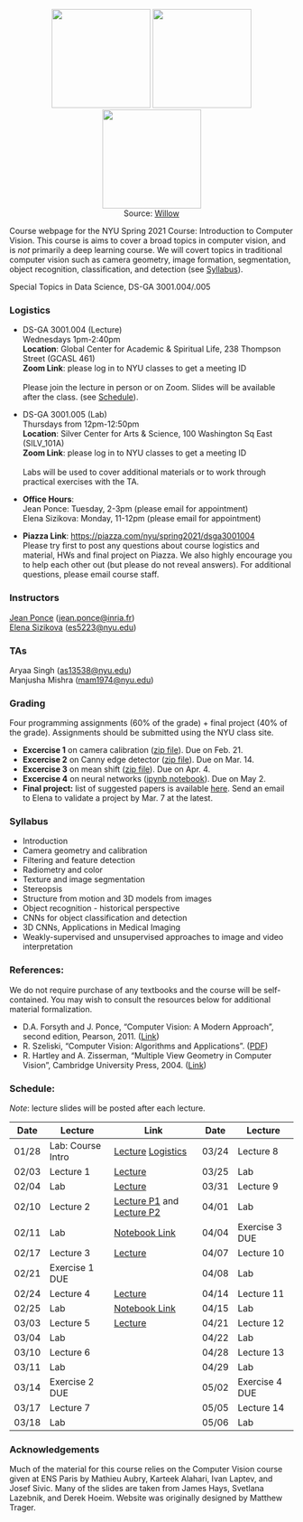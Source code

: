 <p align="center">
  <img src="https://www.di.ens.fr/willow/research/inpainting/images/new_000228/new_000228.jpg" width="175">
  <img src="https://www.di.ens.fr/willow/research/inpainting/images/new_000228/new_000228_outline.jpg" width="175">
  <img src="https://www.di.ens.fr/willow/research/inpainting/images/new_000228/new_000228_res_comb.jpg" width="175">
 <br>
  Source: <a href="https://www.di.ens.fr/willow/research/inpainting/">Willow</a>
</p>

Course webpage for the NYU Spring 2021 Course: Introduction to Computer Vision. This course is aims to cover a broad topics in computer vision, and is *not* primarily a deep learning course. We will covert topics in traditional computer vision such as camera geometry, image formation, segmentation, object recognition, classification, and detection (see [Syllabus](#Syllabus)).

Special Topics in Data Science, DS-GA 3001.004/.005

### Logistics

* DS-GA 3001.004 (Lecture) \
Wednesdays 1pm-2:40pm  \
**Location**: Global Center for Academic & Spiritual Life, 238 Thompson Street (GCASL 461)   \
**Zoom Link**: please log in to NYU classes to get a meeting ID \
\
Please join the lecture in person or on Zoom. Slides will be available after the class. (see [Schedule](#Schedule)).

* DS-GA 3001.005 (Lab) \
Thursdays from 12pm-12:50pm \
**Location**: Silver Center for Arts & Science, 100 Washington Sq East (SILV_101A) \
**Zoom Link**: please log in to NYU classes to get a meeting ID \
\
Labs will be used to cover additional materials or to work through practical exercises with the TA. 

* **Office Hours**: \
Jean Ponce: Tuesday, 2-3pm (please email for appointment) \
Elena Sizikova: Monday, 11-12pm (please email for appointment)


* **Piazza Link**: https://piazza.com/nyu/spring2021/dsga3001004  \
Please try first to post any questions about course logistics and material, HWs and final project on Piazza. We also highly encourage you to help each other out (but please do not reveal answers). For additional questions, please email course staff.


### Instructors

<a href="https://www.di.ens.fr/~ponce/">Jean Ponce</a> (jean.ponce@inria.fr)  
<a href="https://esizikova.github.io">Elena Sizikova</a> (es5223@nyu.edu)

### TAs
Aryaa Singh (as13538@nyu.edu)  
Manjusha Mishra (mam1974@nyu.edu)

### Grading

Four programming assignments (60% of the grade) + final project (40% of the
grade). Assignments should be submitted using the NYU class site.

* **Excercise 1** on camera calibration ([zip file](/homeworks/homework1.zip)).
Due on Feb. 21.
* **Excercise 2** on Canny edge detector ([zip file](/homeworks/homework2.zip)).
Due on Mar. 14.
* **Excercise 3** on mean shift ([zip file](/homeworks/homework3.zip)).
Due on Apr. 4.
* **Excercise 4** on neural networks ([ipynb notebook](/homeworks/homework4.ipynb)). 
Due on May 2.
* **Final project:** list of suggested papers is available [here](https://docs.google.com/document/d/1_YFp39tF3h811AzrQ32mbQgN4nSp7aA2fjZfQhVNiYE/edit?usp=sharing). Send an email to Elena to validate a project by Mar. 7 at the latest. 

<a name="Syllabus"></a>
### Syllabus 
  * Introduction
  * Camera geometry and calibration
  * Filtering and feature detection
  * Radiometry and color
  * Texture and image segmentation
  * Stereopsis
  * Structure from motion and 3D models from images
  * Object recognition - historical perspective
  * CNNs for object classification and detection
  * 3D CNNs, Applications in Medical Imaging
  * Weakly-supervised and unsupervised approaches to image and video interpretation 

### References:
We do not require purchase of any textbooks and the course will be self-contained. You may wish to consult the resources below for additional material formalization. 

* D.A. Forsyth and J. Ponce, “Computer Vision: A Modern Approach”, second edition, Pearson, 2011. (<a href="https://www.pearson.com/us/higher-education/program/Forsyth-Computer-Vision-A-Modern-Approach-2nd-Edition/PGM111082.html">Link</a>)
* R. Szeliski, “Computer Vision: Algorithms and Applications”. (<a href="http://szeliski.org/Book/">PDF</a>)
* R. Hartley and A. Zisserman, “Multiple View Geometry in Computer Vision”, Cambridge University Press, 2004. (<a href="https://www.robots.ox.ac.uk/~vgg/hzbook/">Link</a>)
 
<a name="Schedule"></a>
### Schedule:

*Note*: lecture slides will be posted after each lecture.

| Date  | Lecture               | Link                                                                                          | Date  | Lecture               |
| ----- | --------------------- | --------------------------------------------------------------------------------------------- | ----- | --------------------- |
| 01/28 | Lab: Course Intro     | <a href="https://drive.google.com/file/d/1Tn1-kEBtDKbnQCyahhFCGyQ_ZPqXs9zq/view?usp=sharing">Lecture</a> <a href="https://drive.google.com/file/d/16oKZnB7DGok3E3HPI23wQg8UdmtGhqFL/view?usp=sharing">Logistics</a>      | 03/24 | Lecture 8             |
| 02/03 | Lecture 1             | <a href="https://drive.google.com/file/d/1vHtN0QPGRr1YbBcqi0kSofE9SVefGuRs/view?usp=sharing">Lecture</a>                                                     | 03/25 | Lab                   |
| 02/04 | Lab                   | <a href="https://drive.google.com/file/d/1GGoqXj0TlIVn_tC1FOTDzkw2RKhhTB37/view?usp=sharing">Lecture</a>                                                     | 03/31 | Lecture 9             |
| 02/10 | Lecture 2             | <a href="https://drive.google.com/file/d/1xspkXD5geGu678MyRcoj-uw3_rVKAUSd/view?usp=sharing">Lecture P1</a> and <a href="https://drive.google.com/file/d/1al1F7Nkdtpo_F6oTKaefFWeRlVhWCXao/view?usp=sharing"> Lecture P2</a>                                                                                              | 04/01 | Lab                   |
| 02/11 | Lab                   | <a href="https://colab.research.google.com/drive/1EjXhlIKafUG28vDwkZOEhCd-jhoa1nKP?usp=sharing">Notebook Link</a>                                                                                               | 04/04 | Exercise 3 DUE        |
| 02/17 | Lecture 3             | <a href="https://drive.google.com/file/d/1173gZKWAig-eDq59YP6wNP073snDGMVT/view?usp=sharing">Lecture</a>                                                                                              | 04/07 | Lecture 10            |
| 02/21 | Exercise 1 DUE        |                                                                                               | 04/08 | Lab                   |
| 02/24 | Lecture 4             | <a href="https://drive.google.com/file/d/1CeUNx0fao7zdFUGr4oyXNrJw9J2KVdrG/view?usp=sharing">Lecture</a>                                                                                              | 04/14 | Lecture 11            |
| 02/25 | Lab                   | <a href="https://colab.research.google.com/drive/1IvwUBgjDR9DSstSRP7YplUybcbty3Khq?usp=sharing">Notebook Link</a>                                                                                              | 04/15 | Lab                   |
| 03/03 | Lecture 5             | <a href="https://drive.google.com/file/d/1Ak_lO6MIjctbXI8oEYvv_P0nnl0-W9n3/view?usp=sharing">Lecture</a>                                                                                               | 04/21 | Lecture 12            |
| 03/04 | Lab                   |                                                                                               | 04/22 | Lab                   |
| 03/10 | Lecture 6             |                                                                                               | 04/28 | Lecture 13            |
| 03/11 | Lab                   |                                                                                               | 04/29 | Lab                   |
| 03/14 | Exercise 2 DUE        |                                                                                               | 05/02 | Exercise 4 DUE        |
| 03/17 | Lecture 7             |                                                                                               | 05/05 | Lecture 14            |
| 03/18 | Lab                   |                                                                                               | 05/06 | Lab                   |


### Acknowledgements
Much of the material for this course relies on the Computer Vision course given at ENS Paris by Mathieu Aubry, Karteek Alahari, Ivan Laptev, and Josef Sivic. Many of the slides are taken from James Hays, Svetlana Lazebnik, and Derek Hoeim. Website was originally designed by Matthew Trager.

